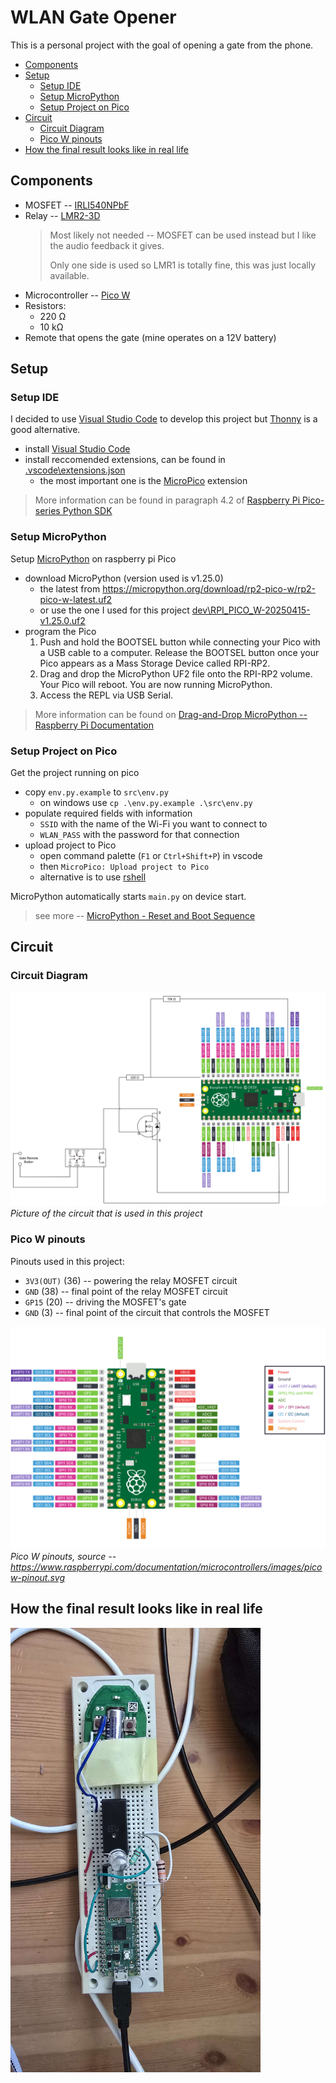 <!-- omit in toc -->
# WLAN Gate Opener

This is a personal project with the goal of opening a gate from the phone.

- [Components](#components)
- [Setup](#setup)
  - [Setup IDE](#setup-ide)
  - [Setup MicroPython](#setup-micropython)
  - [Setup Project on Pico](#setup-project-on-pico)
- [Circuit](#circuit)
  - [Circuit Diagram](#circuit-diagram)
  - [Pico W pinouts](#pico-w-pinouts)
- [How the final result looks like in real life](#how-the-final-result-looks-like-in-real-life)

## Components

- MOSFET -- [IRLI540NPbF](https://www.infineon.com/dgdl/irli540npbf.pdf?fileId=5546d462533600a401535664018125c1)
- Relay -- [LMR2-3D](https://www.tme.eu/Document/cb95bab3047ea17130b1da862f2b7351/LMR-series.pdf)
   > Most likely not needed -- MOSFET can be used instead but I like the audio feedback it gives.
   >
   >Only one side is used so LMR1 is totally fine, this was just locally available.
- Microcontroller -- [Pico W](https://www.raspberrypi.com/documentation/microcontrollers/pico-series.html#pico-1-family)
- Resistors:
  - 220 Ω
  - 10 kΩ
- Remote that opens the gate (mine operates on a 12V battery)

## Setup

### Setup IDE

I decided to use [Visual Studio Code](https://code.visualstudio.com/) to develop this project but [Thonny](https://thonny.org/) is a good alternative.

- install [Visual Studio Code](https://code.visualstudio.com/)
- install reccomended extensions, can be found in [.vscode\extensions.json](.vscode\extensions.json)
  - the most important one is the [MicroPico](https://marketplace.visualstudio.com/items?itemName=paulober.pico-w-go) extension

> More information can be found in paragraph 4.2 of [Raspberry Pi Pico-series Python SDK](https://datasheets.raspberrypi.com/pico/raspberry-pi-pico-python-sdk.pdf)

### Setup MicroPython

Setup [MicroPython](https://docs.micropython.org/en/latest/) on raspberry pi Pico

- download MicroPython (version used is v1.25.0)
  - the latest from <https://micropython.org/download/rp2-pico-w/rp2-pico-w-latest.uf2>
  - or use the one I used for this project [dev\RPI_PICO_W-20250415-v1.25.0.uf2](dev\RPI_PICO_W-20250415-v1.25.0.uf2)
- program the Pico
  1. Push and hold the BOOTSEL button while connecting your Pico with a USB cable to a computer. Release the BOOTSEL button once your Pico appears as a Mass Storage Device called RPI-RP2.
  2. Drag and drop the MicroPython UF2 file onto the RPI-RP2 volume. Your Pico will reboot. You are now running MicroPython.
  3. Access the REPL via USB Serial.

> More information can be found on [Drag-and-Drop MicroPython -- Raspberry Pi Documentation](https://www.raspberrypi.com/documentation/microcontrollers/micropython.html#drag-and-drop-micropython)

### Setup Project on Pico

Get the project running on pico

- copy `env.py.example` to `src\env.py`
  - on windows use `cp .\env.py.example .\src\env.py`
- populate required fields with information
  - `SSID` with the name of the Wi-Fi you want to connect to
  - `WLAN_PASS` with the password for that connection
- upload project to Pico
  - open command palette (`F1` or `Ctrl+Shift+P`) in vscode
  - then `MicroPico: Upload project to Pico`
  - alternative is to use [rshell](https://github.com/dhylands/rshell)

MicroPython automatically starts `main.py` on device start.
> see more -- [MicroPython - Reset and Boot Sequence](https://docs.micropython.org/en/latest/reference/reset_boot.html#main-py)

## Circuit

### Circuit Diagram

![circuit diagram](dev/circuit-diagram.drawio.svg)
*Picture of the circuit that is used in this project*

### Pico W pinouts

Pinouts used in this project:

- `3V3(OUT)` (36) -- powering the relay MOSFET circuit
- `GND` (38) -- final point of the relay MOSFET circuit
- `GP15` (20) -- driving the MOSFET's gate
- `GND` (3) -- final point of the circuit that controls the MOSFET

![Pico W pinout](dev/pico-pinout.svg)
*Pico W pinouts, source -- <https://www.raspberrypi.com/documentation/microcontrollers/images/picow-pinout.svg>*

## How the final result looks like in real life

<img src="dev/example-live.jpg" width="400" alt="IRL picture of setup" />
